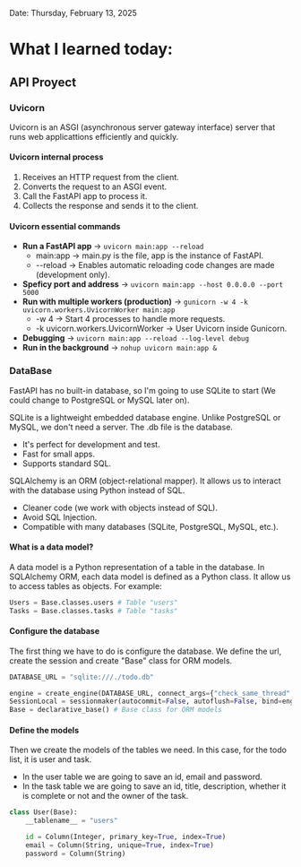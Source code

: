 Date: Thursday, February 13, 2025

# What I learned today:
## API Proyect
### Uvicorn
Uvicorn is an ASGI (asynchronous server gateway interface) server that runs web applicattions efficiently and quickly.

#### Uvicorn internal process
1. Receives an HTTP request from the client.
2. Converts the request to an ASGI event.
3. Call the FastAPI app to process it.
4. Collects the response and sends it to the client.

#### Uvicorn essential commands 
* **Run a FastAPI app** ->  `uvicorn main:app --reload`
    * main:app -> main.py is the file, app is the instance of FastAPI.
    * --reload -> Enables automatic reloading code changes are made (development only).
* **Speficy port and address** -> `uvicorn main:app --host 0.0.0.0 --port 5000`
* **Run with multiple workers (production)** -> `gunicorn -w 4 -k uvicorn.workers.UvicornWorker main:app`
    * -w 4 -> Start 4 processes to handle more requests.
    * -k uvicorn.workers.UvicornWorker -> User Uvicorn inside Gunicorn.
* **Debugging** -> `uvicorn main:app --reload --log-level debug`
* **Run in the background** -> `nohup uvicorn main:app &`

### DataBase
FastAPI has no built-in database, so I'm going to use SQLite to start (We could change to PostgreSQL or MySQL later on).

SQLite is a lightweight embedded database engine. Unlike PostgreSQL or MySQL, we don't need a server. The .db file is the database.
* It's perfect for development and test.
* Fast for small apps.
* Supports standard SQL.

SQLAlchemy is an ORM (object-relational mapper). It allows us to interact with the database using Python instead of SQL.
* Cleaner code (we work with objects instead of SQL).
* Avoid SQL Injection. 
* Compatible with many databases (SQLite, PostgreSQL, MySQL, etc.).

#### What is a data model?
A data model is a Python representation of a table in the database. In SQLAlchemy ORM, each data model is defined as a Python class.
It allow us to access tables as objects. For example:
```python
Users = Base.classes.users # Table "users"
Tasks = Base.classes.tasks # Table "tasks"
```

#### Configure the database
The first thing we have to do is configure the database. We define the url, create the session and create "Base" class for ORM models.
```python
DATABASE_URL = "sqlite:///./todo.db"

engine = create_engine(DATABASE_URL, connect_args={"check_same_thread": False})
SessionLocal = sessionmaker(autocommit=False, autoflush=False, bind=engine)
Base = declarative_base() # Base class for ORM models
```

#### Define the models
Then we create the models of the tables we need. In this case, for the todo list, it is user and task.
* In the user table we are going to save an id, email and password.
* In the task table we are going to save an id, title, description, whether it is complete or not and the owner of the task.


```python
class User(Base):
    __tablename__ = "users"

    id = Column(Integer, primary_key=True, index=True)
    email = Column(String, unique=True, index=True)
    password = Column(String)
```